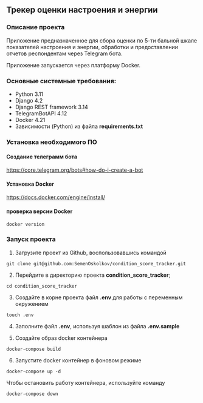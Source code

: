 ## Трекер оценки настроения и энергии

### Описание проекта

Приложение предназначенное для сбора оценки по 5-ти бальной шкале показателей настроения и энергии, обработки и
предоставлении отчетов респондентам через Telegram бота.

Приложение запускается через платформу Docker.

### Основные системные требования:

* Python 3.11
* Django 4.2
* Django REST framework 3.14
* TelegramBotAPI 4.12
* Docker 4.21
* Зависимости (Python) из файла **requirements.txt**

### Установка необходимого ПО

#### Создание телеграмм бота
https://core.telegram.org/bots#how-do-i-create-a-bot

#### Установка Docker
https://docs.docker.com/engine/install/

#### проверка версии Docker
```
docker version
```

### Запуск проекта

1. Загрузите проект из Github, воспользовавшись командой
```
git clone git@github.com:SemenOskolkov/condition_score_tracker.git
```

2. Перейдите в директорию проекта **condition_score_tracker**;
```
cd condition_score_tracker
```

3. Создайте в корне проекта файл **.env** для работы с переменным окружением
```
touch .env
```

4. Заполните файл **.env**, используя шаблон из файла **.env.sample**

5. Создайте образ docker контейнера
```
docker-compose build
```

6. Запустите docker контейнер в фоновом режиме
```
docker-compose up -d
```

Чтобы остановить работу контейнера, используйте команду
```
docker-compose down
```
